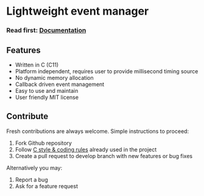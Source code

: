 # Lightweight event manager

<h3>Read first: <a href="http://docs.majerle.eu/projects/lwbtn/">Documentation</a></h3>

## Features

* Written in C (C11)
* Platform independent, requires user to provide millisecond timing source
* No dynamic memory allocation
* Callback driven event management
* Easy to use and maintain
* User friendly MIT license

## Contribute

Fresh contributions are always welcome. Simple instructions to proceed:

1. Fork Github repository
2. Follow [C style & coding rules](https://github.com/MaJerle/c-code-style) already used in the project
3. Create a pull request to develop branch with new features or bug fixes

Alternatively you may:

1. Report a bug
2. Ask for a feature request
